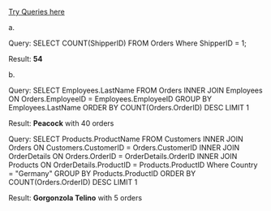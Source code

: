 [Try Queries here](https://www.w3schools.com/SQL/TRYSQL.ASP?FILENAME=TRYSQL_SELECT_ALL)

a. 

Query: 
SELECT COUNT(ShipperID) 
FROM Orders
Where ShipperID = 1;

Result: **54**

b.

Query: 
SELECT Employees.LastName
FROM Orders
INNER JOIN Employees ON Orders.EmployeeID = Employees.EmployeeID
GROUP BY Employees.LastName
ORDER BY COUNT(Orders.OrderID) DESC LIMIT 1

Result: **Peacock** with 40 orders

Query:
SELECT Products.ProductName 
FROM Customers
INNER JOIN Orders ON Customers.CustomerID = Orders.CustomerID
INNER JOIN OrderDetails ON Orders.OrderID = OrderDetails.OrderID
INNER JOIN Products ON OrderDetails.ProductID = Products.ProductID
Where Country = "Germany"
GROUP BY Products.ProductID
ORDER BY COUNT(Orders.OrderID) DESC LIMIT 1

Result: **Gorgonzola Telino** with 5 orders

